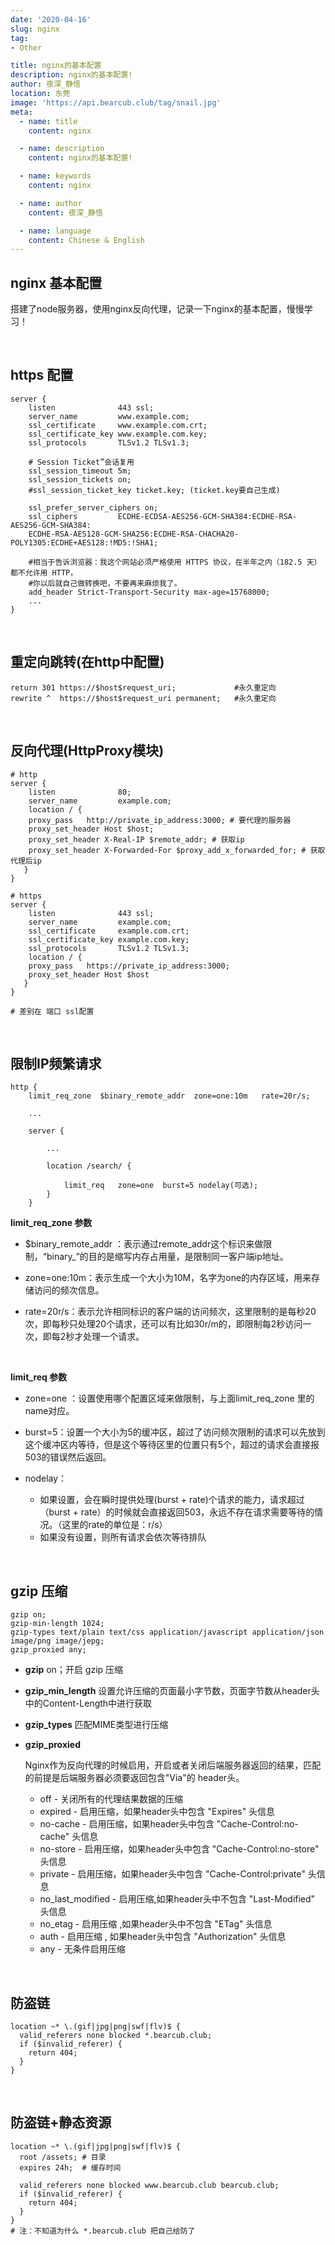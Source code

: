 ```yaml
---
date: '2020-04-16'
slug: nginx
tag:
- Other

title: nginx的基本配置
description: nginx的基本配置!
author: 夜深_静悟
location: 东莞
image: 'https://api.bearcub.club/tag/snail.jpg'
meta:
  - name: title
    content: nginx

  - name: description
    content: nginx的基本配置!

  - name: keywords
    content: nginx

  - name: author
    content: 夜深_静悟

  - name: language
    content: Chinese & English
---
```


##  nginx 基本配置

搭建了node服务器，使用nginx反向代理，记录一下nginx的基本配置，慢慢学习！


<br> 

## https 配置

```nginx
server {
    listen              443 ssl;
    server_name         www.example.com;
    ssl_certificate     www.example.com.crt;
    ssl_certificate_key www.example.com.key;
    ssl_protocols       TLSv1.2 TLSv1.3;
    
    # Session Ticket”会话复用
    ssl_session_timeout 5m;
    ssl_session_tickets on;
    #ssl_session_ticket_key ticket.key; (ticket.key要自己生成)
    
    ssl_prefer_server_ciphers on;
    ssl_ciphers         ECDHE-ECDSA-AES256-GCM-SHA384:ECDHE-RSA-AES256-GCM-SHA384:
    ECDHE-RSA-AES128-GCM-SHA256:ECDHE-RSA-CHACHA20-POLY1305:ECDHE+AES128:!MD5:!SHA1;
   
    #相当于告诉浏览器：我这个网站必须严格使用 HTTPS 协议，在半年之内（182.5 天）都不允许用 HTTP，
    #你以后就自己做转换吧，不要再来麻烦我了。
    add_header Strict-Transport-Security max-age=15768000;
    ...
}
```

<br>

 

## 重定向跳转(在http中配置)

```nginx
return 301 https://$host$request_uri;             #永久重定向
rewrite ^  https://$host$request_uri permanent;   #永久重定向
```


<br>  

## 反向代理(HttpProxy模块)

```nginx
# http
server {
    listen              80;
    server_name         example.com;
    location / {
    proxy_pass   http://private_ip_address:3000; # 要代理的服务器
    proxy_set_header Host $host;
    proxy_set_header X-Real-IP $remote_addr; # 获取ip
    proxy_set_header X-Forwarded-For $proxy_add_x_forwarded_for; # 获取代理后ip
   } 
}

# https
server {
    listen              443 ssl;
    server_name         example.com;
    ssl_certificate     example.com.crt;
    ssl_certificate_key example.com.key;
    ssl_protocols       TLSv1.2 TLSv1.3;
    location / {
    proxy_pass   https://private_ip_address:3000;
    proxy_set_header Host $host
   } 
}

# 差别在 端口 ssl配置
```

<br> 

##  限制IP频繁请求

```nginx
http {
    limit_req_zone  $binary_remote_addr  zone=one:10m   rate=20r/s;

    ...
 
    server {
 
        ...
 
        location /search/ {

            limit_req   zone=one  burst=5 nodelay(可选);
        }
    }
```
**limit_req_zone 参数**

* $binary_remote_addr ：表示通过remote_addr这个标识来做限制，“binary_”的目的是缩写内存占用量，是限制同一客户端ip地址。

* zone=one:10m：表示生成一个大小为10M，名字为one的内存区域，用来存储访问的频次信息。

* rate=20r/s：表示允许相同标识的客户端的访问频次，这里限制的是每秒20次，即每秒只处理20个请求，还可以有比如30r/m的，即限制每2秒访问一次，即每2秒才处理一个请求。

<br />

**limit_req 参数**

* zone=one ：设置使用哪个配置区域来做限制，与上面limit_req_zone 里的name对应。

* burst=5：设置一个大小为5的缓冲区，超过了访问频次限制的请求可以先放到这个缓冲区内等待，但是这个等待区里的位置只有5个，超过的请求会直接报503的错误然后返回。

* nodelay：
    * 如果设置，会在瞬时提供处理(burst + rate)个请求的能力，请求超过（burst + rate）的时候就会直接返回503，永远不存在请求需要等待的情况。（这里的rate的单位是：r/s）
    * 如果没有设置，则所有请求会依次等待排队



<br>



## gzip 压缩

```nginx
gzip on;
gzip-min-length 1024;
gzip-types text/plain text/css application/javascript application/json image/png image/jepg;
gzip_proxied any;
```

* **gzip** on；开启 gzip 压缩

* **gzip_min_length** 设置允许压缩的页面最小字节数，页面字节数从header头中的Content-Length中进行获取

* **gzip_types**  匹配MIME类型进行压缩

* **gzip_proxied** 

  Nginx作为反向代理的时候启用，开启或者关闭后端服务器返回的结果，匹配的前提是后端服务器必须要返回包含"Via"的 header头。

  -  off - 关闭所有的代理结果数据的压缩
  -  expired - 启用压缩，如果header头中包含 "Expires" 头信息
  -  no-cache - 启用压缩，如果header头中包含 "Cache-Control:no-cache" 头信息
  -  no-store - 启用压缩，如果header头中包含 "Cache-Control:no-store" 头信息
  -  private - 启用压缩，如果header头中包含 "Cache-Control:private" 头信息
  -  no_last_modified - 启用压缩,如果header头中不包含 "Last-Modified" 头信息
  -  no_etag - 启用压缩 ,如果header头中不包含 "ETag" 头信息
  -  auth - 启用压缩 , 如果header头中包含 "Authorization" 头信息
  -  any -  无条件启用压缩

  

<br>



## 防盗链

```nginx
location ~* \.(gif|jpg|png|swf|flv)$ {
  valid_referers none blocked *.bearcub.club;
  if ($invalid_referer) {
    return 404;
  }
}
```

<br> 

## 防盗链+静态资源

```nginx
location ~* \.(gif|jpg|png|swf|flv)$ {
  root /assets; # 目录
  expires 24h;  # 缓存时间
    
  valid_referers none blocked www.bearcub.club bearcub.club;
  if ($invalid_referer) {
    return 404;
  }
}
# 注：不知道为什么 *.bearcub.club 把自己给防了  
```

